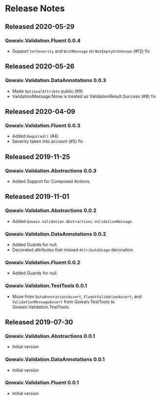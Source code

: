 ﻿# Release Notes

## Released 2020-05-29
### Qowaiv.Validation.Fluent 0.0.4
* Support `SetSeverity` and `WithMessage` on `NotEmptyOrUnknown` (#12) fix

## Released 2020-05-26
### Qowaiv.Validation.DataAnnotations 0.0.3
* Made `OptionalAttribte` public (#9)
* ValidationMessage.None is treated as ValidationResult.Success (#8) fix

## Released 2020-04-09
### Qowaiv.Validation.Fluent 0.0.3
* Added `Required()` (#4)
* Severity taken into account (#5) fix

## Released 2019-11-25
### Qowaiv.Validation.Abstractions 0.0.3
* Added Support for Composed Actions.

## Released 2019-11-01
### Qowaiv.Validation.Abstractions 0.0.2
* Added `Qowaiv.Validation.Abstractions.ValidationMessage`.
### Qowaiv.Validation.DataAnnotations 0.0.2
* Added Guards for null.
* Decorated attributes that missed `AttributeUsage` decoration.
### Qowaiv.Validation.Fluent 0.0.2
* Added Guards for null.
### Qowaiv.Validation.TestTools 0.0.1
* Move from `DataAnnotationsAssert`, `FluentValidationAssert`, and
  `ValidationMessageAssert` from Qowaiv.TestTools to Qowaiv.Validation.TestTools.

## Released 2019-07-30
### Qowaiv.Validation.Abstractions 0.0.1
* Initial version
### Qowaiv.Validation.DataAnnotations 0.0.1
* Initial version
### Qowaiv.Validation.Fluent 0.0.1
* Initial version
